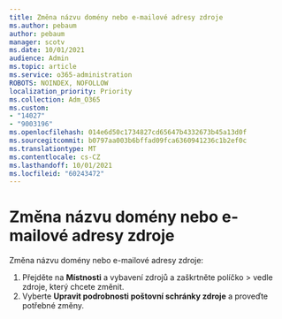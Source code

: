 ```yaml
---
title: Změna názvu domény nebo e-mailové adresy zdroje
ms.author: pebaum
author: pebaum
manager: scotv
ms.date: 10/01/2021
audience: Admin
ms.topic: article
ms.service: o365-administration
ROBOTS: NOINDEX, NOFOLLOW
localization_priority: Priority
ms.collection: Adm_O365
ms.custom:
- "14027"
- "9003196"
ms.openlocfilehash: 014e6d50c1734827cd65647b4332673b45a13d0f
ms.sourcegitcommit: b0797aa003b6bffad09fca6360941236c1b2ef0c
ms.translationtype: MT
ms.contentlocale: cs-CZ
ms.lasthandoff: 10/01/2021
ms.locfileid: "60243472"
---
```

# <a name="change-the-domain-name-or-email-address-of-a-resource"></a>Změna názvu domény nebo e-mailové adresy zdroje

Změna názvu domény nebo e-mailové adresy zdroje:

1. Přejděte na **Místnosti** a vybavení zdrojů a zaškrtněte políčko  >  [](https://admin.microsoft.com/#/ResourceMailbox)vedle zdroje, který chcete změnit.
1. Vyberte **Upravit podrobnosti poštovní schránky zdroje** a proveďte potřebné změny.
